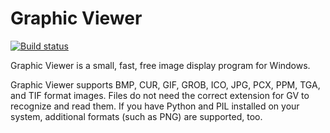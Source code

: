 # Graphic Viewer

[![Build status](https://ci.appveyor.com/api/projects/status/github/manthey/gv?svg=true)](https://ci.appveyor.com/project/manthey/gv/branch/master)

Graphic Viewer is a small, fast, free image display program for Windows.

Graphic Viewer supports BMP, CUR, GIF, GROB, ICO, JPG, PCX, PPM, TGA, and TIF format images.  Files do not need the correct extension for GV to recognize and read them.  If you have Python and PIL installed on your system, additional formats (such as PNG) are supported, too.

